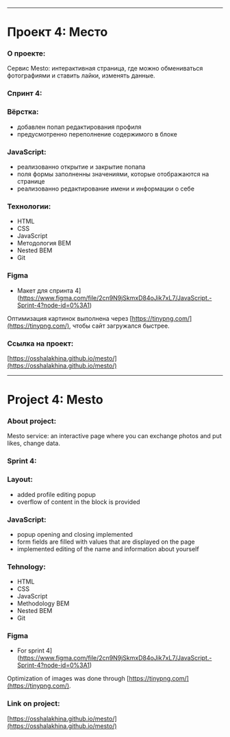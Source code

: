 ------
# Проект 4: Место

### О проекте:

Сервис Mesto: интерактивная страница, где можно обмениваться фотографиями и ставить лайки, изменять данные.

### Спринт 4:

### Вёрстка:
* добавлен попап редактирования профиля
* предусмотренно переполнение содержимого в блоке
### JavaScript:
* реализованно открытие и закрытие попапа
* поля формы заполненны значениями, которые отображаются на странице
* реализованно редактирование имени и информации о себе

### Технологии: 

* HTML
* CSS
* JavaScript
* Методология BEM
* Nested BEM
* Git

### Figma

* Макет для спринта 4](https://www.figma.com/file/2cn9N9jSkmxD84oJik7xL7/JavaScript.-Sprint-4?node-id=0%3A1)

Оптимизация картинок выполнена через [https://tinypng.com/](https://tinypng.com/), чтобы сайт загружался быстрее.

### Ссылка на проект: 

[https://osshalakhina.github.io/mesto/](https://osshalakhina.github.io/mesto/)

------
# Project 4: Mesto

### About project:

Mesto service: an interactive page where you can exchange photos and put likes, change data.

### Sprint 4:

### Layout:
* added profile editing popup
* overflow of content in the block is provided
### JavaScript:
* popup opening and closing implemented
* form fields are filled with values that are displayed on the page
* implemented editing of the name and information about yourself

### Tehnology: 

* HTML
* CSS
* JavaScript
* Methodology BEM
* Nested BEM
* Git

### Figma

* For sprint 4](https://www.figma.com/file/2cn9N9jSkmxD84oJik7xL7/JavaScript.-Sprint-4?node-id=0%3A1)

Optimization of images was done through [https://tinypng.com/](https://tinypng.com/).

### Link on project: 

[https://osshalakhina.github.io/mesto/](https://osshalakhina.github.io/mesto/)




